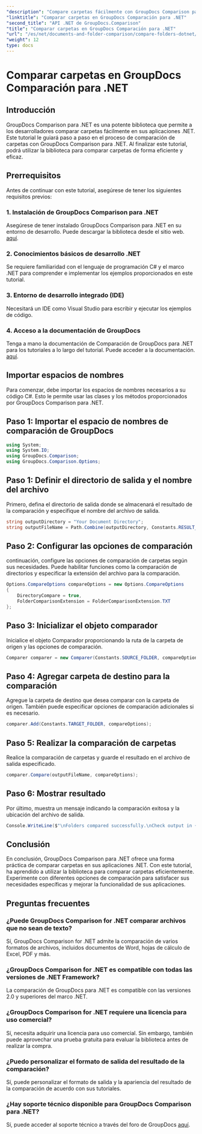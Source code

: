 ```yaml
---
"description": "Compare carpetas fácilmente con GroupDocs Comparison para .NET. Siga nuestro tutorial paso a paso para una comparación eficiente de carpetas. Mejore sus aplicaciones .NET."
"linktitle": "Comparar carpetas en GroupDocs Comparación para .NET"
"second_title": "API .NET de GroupDocs.Comparison"
"title": "Comparar carpetas en GroupDocs Comparación para .NET"
"url": "/es/net/documents-and-folder-comparison/compare-folders-dotnet/"
"weight": 12
type: docs
---
```

# Comparar carpetas en GroupDocs Comparación para .NET

## Introducción
GroupDocs Comparison para .NET es una potente biblioteca que permite a los desarrolladores comparar carpetas fácilmente en sus aplicaciones .NET. Este tutorial le guiará paso a paso en el proceso de comparación de carpetas con GroupDocs Comparison para .NET. Al finalizar este tutorial, podrá utilizar la biblioteca para comparar carpetas de forma eficiente y eficaz.
## Prerrequisitos
Antes de continuar con este tutorial, asegúrese de tener los siguientes requisitos previos:
### 1. Instalación de GroupDocs Comparison para .NET
Asegúrese de tener instalado GroupDocs Comparison para .NET en su entorno de desarrollo. Puede descargar la biblioteca desde el sitio web. [aquí](https://releases.groupdocs.com/comparison/net/).
### 2. Conocimientos básicos de desarrollo .NET
Se requiere familiaridad con el lenguaje de programación C# y el marco .NET para comprender e implementar los ejemplos proporcionados en este tutorial.
### 3. Entorno de desarrollo integrado (IDE)
Necesitará un IDE como Visual Studio para escribir y ejecutar los ejemplos de código.
### 4. Acceso a la documentación de GroupDocs
Tenga a mano la documentación de Comparación de GroupDocs para .NET para los tutoriales a lo largo del tutorial. Puede acceder a la documentación. [aquí](https://tutorials.groupdocs.com/comparison/net/).

## Importar espacios de nombres
Para comenzar, debe importar los espacios de nombres necesarios a su código C#. Esto le permite usar las clases y los métodos proporcionados por GroupDocs Comparison para .NET.
## Paso 1: Importar el espacio de nombres de comparación de GroupDocs
```csharp
using System;
using System.IO;
using GroupDocs.Comparison;
using GroupDocs.Comparison.Options;
```

## Paso 1: Definir el directorio de salida y el nombre del archivo
Primero, defina el directorio de salida donde se almacenará el resultado de la comparación y especifique el nombre del archivo de salida.
```csharp
string outputDirectory = "Your Document Directory";
string outputFileName = Path.Combine(outputDirectory, Constants.RESULT_FOLDER);
```
## Paso 2: Configurar las opciones de comparación
continuación, configure las opciones de comparación de carpetas según sus necesidades. Puede habilitar funciones como la comparación de directorios y especificar la extensión del archivo para la comparación.
```csharp
Options.CompareOptions compareOptions = new Options.CompareOptions
{
    DirectoryCompare = true,
    FolderComparisonExtension = FolderComparisonExtension.TXT
};
```
## Paso 3: Inicializar el objeto comparador
Inicialice el objeto Comparador proporcionando la ruta de la carpeta de origen y las opciones de comparación.
```csharp
Comparer comparer = new Comparer(Constants.SOURCE_FOLDER, compareOptions);
```
## Paso 4: Agregar carpeta de destino para la comparación
Agregue la carpeta de destino que desea comparar con la carpeta de origen. También puede especificar opciones de comparación adicionales si es necesario.
```csharp
comparer.Add(Constants.TARGET_FOLDER, compareOptions);
```
## Paso 5: Realizar la comparación de carpetas
Realice la comparación de carpetas y guarde el resultado en el archivo de salida especificado.
```csharp
comparer.Compare(outputFileName, compareOptions);
```
## Paso 6: Mostrar resultado
Por último, muestra un mensaje indicando la comparación exitosa y la ubicación del archivo de salida.
```csharp
Console.WriteLine($"\nFolders compared successfully.\nCheck output in {Directory.GetCurrentDirectory()}.");
```

## Conclusión
En conclusión, GroupDocs Comparison para .NET ofrece una forma práctica de comparar carpetas en sus aplicaciones .NET. Con este tutorial, ha aprendido a utilizar la biblioteca para comparar carpetas eficientemente. Experimente con diferentes opciones de comparación para satisfacer sus necesidades específicas y mejorar la funcionalidad de sus aplicaciones.
## Preguntas frecuentes
### ¿Puede GroupDocs Comparison for .NET comparar archivos que no sean de texto?
Sí, GroupDocs Comparison for .NET admite la comparación de varios formatos de archivos, incluidos documentos de Word, hojas de cálculo de Excel, PDF y más.
### ¿GroupDocs Comparison for .NET es compatible con todas las versiones de .NET Framework?
La comparación de GroupDocs para .NET es compatible con las versiones 2.0 y superiores del marco .NET.
### ¿GroupDocs Comparison for .NET requiere una licencia para uso comercial?
Sí, necesita adquirir una licencia para uso comercial. Sin embargo, también puede aprovechar una prueba gratuita para evaluar la biblioteca antes de realizar la compra.
### ¿Puedo personalizar el formato de salida del resultado de la comparación?
Sí, puede personalizar el formato de salida y la apariencia del resultado de la comparación de acuerdo con sus tutoriales.
### ¿Hay soporte técnico disponible para GroupDocs Comparison para .NET?
Sí, puede acceder al soporte técnico a través del foro de GroupDocs [aquí](https://forum.groupdocs.com/c/comparison/12).